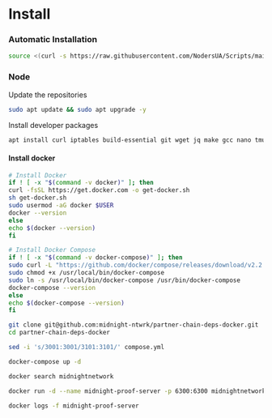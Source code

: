 # Install

### Automatic Installation

```bash
source <(curl -s https://raw.githubusercontent.com/NodersUA/Scripts/main/midnight)
```

### Node

Update the repositories

```bash
sudo apt update && sudo apt upgrade -y
```

Install developer packages

```bash
apt install curl iptables build-essential git wget jq make gcc nano tmux htop nvme-cli pkg-config libssl-dev libleveldb-dev tar clang bsdmainutils ncdu unzip libleveldb-dev chrony -y
```

#### Install docker <a href="#install-docker" id="install-docker"></a>

```bash
# Install Docker
if ! [ -x "$(command -v docker)" ]; then
curl -fsSL https://get.docker.com -o get-docker.sh
sh get-docker.sh
sudo usermod -aG docker $USER
docker --version
else
echo $(docker --version)
fi
```

```bash
# Install Docker Compose
if ! [ -x "$(command -v docker-compose)" ]; then
sudo curl -L "https://github.com/docker/compose/releases/download/v2.2.3/docker-compose-$(uname -s)-$(uname -m)" -o /usr/local/bin/docker-compose 
sudo chmod +x /usr/local/bin/docker-compose 
sudo ln -s /usr/local/bin/docker-compose /usr/bin/docker-compose
docker-compose --version
else
echo $(docker-compose --version)
fi
```

```bash
git clone git@github.com:midnight-ntwrk/partner-chain-deps-docker.git
cd partner-chain-deps-docker
```

```bash
sed -i 's/3001:3001/3101:3101/' compose.yml
```

```bash
docker-compose up -d
```











```bash
docker search midnightnetwork
```

```bash
docker run -d --name midnight-proof-server -p 6300:6300 midnightnetwork/proof-server -- 'midnight-proof-server --network testnet'
```

```bash
docker logs -f midnight-proof-server
```

